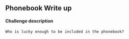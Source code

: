 ## Phonebook Write up

#### Challenge description
```
Who is lucky enough to be included in the phonebook?
```
